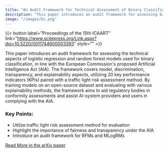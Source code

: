 ```yaml
---
title: "An Audit Framework for Technical Assessment of Binary Classifiers"
description: "This paper introduces an audit framework for assessing binary classifiers, ensuring compliance with the AIA by evaluating model transparency and fairness."
image: "/images/bc.png"
---
```

{{< button label="Proceedings of the 15th ICAART" link="https://www.scitepress.org/Link.aspx?doi=10.5220/0011744600003393" style="" >}}



This paper introduces an audit framework for assessing the technical aspects of logistic regression and random forest models used for binary classification, in line with the European Commission's proposed Artificial Intelligence Act (AIA). The framework covers model, discrimination, transparency, and explainability aspects, utilizing 20 key performance indicators (KPIs) paired with a traffic light risk assessment method. By training models on an open-source dataset and evaluating with various explainability methods, the framework aims to aid regulatory bodies in conformity assessments and assist AI-system providers and users in complying with the AIA.

### Key Points:
- Utilize traffic light risk assessment method for evaluation
- Highlight the importance of fairness and transparency under the AIA
- Introduce an audit framework for RFMs and MLogRMs

[Read More in the arXiv paper](https://arxiv.org/abs/2211.09500)
